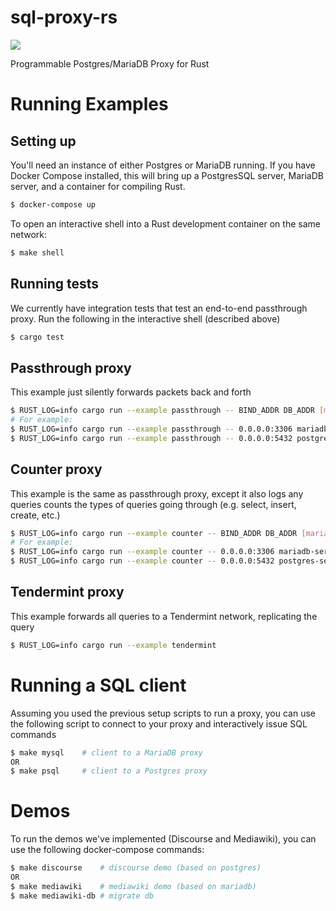 # sql-proxy-rs
![](https://github.com/ryscheng/sql-proxy-rs/workflows/CI/badge.svg)

Programmable Postgres/MariaDB Proxy for Rust

# Running Examples

## Setting up

You'll need an instance of either Postgres or MariaDB running. If you have Docker Compose installed, this will bring up a PostgresSQL server, MariaDB server, and a container for compiling Rust.

```bash
$ docker-compose up
```

To open an interactive shell into a Rust development container on the same network:

``` bash
$ make shell
```

## Running tests

We currently have integration tests that test an end-to-end passthrough proxy.
Run the following in the interactive shell (described above)

```bash
$ cargo test
```

## Passthrough proxy

This example just silently forwards packets back and forth

```bash
$ RUST_LOG=info cargo run --example passthrough -- BIND_ADDR DB_ADDR [mariadb/postgres]
# For example:
$ RUST_LOG=info cargo run --example passthrough -- 0.0.0.0:3306 mariadb-server:3306 mariadb
$ RUST_LOG=info cargo run --example passthrough -- 0.0.0.0:5432 postgres-server:5432 postgres
```

## Counter proxy

This example is the same as passthrough proxy, except it also logs any queries counts the types of queries going through (e.g. select, insert, create, etc.)

```bash
$ RUST_LOG=info cargo run --example counter -- BIND_ADDR DB_ADDR [mariadb/postgres]
# For example:
$ RUST_LOG=info cargo run --example counter -- 0.0.0.0:3306 mariadb-server:3306 mariadb
$ RUST_LOG=info cargo run --example counter -- 0.0.0.0:5432 postgres-server:5432 postgres
```

## Tendermint proxy

This example forwards all queries to a Tendermint network, replicating the query

```bash
$ RUST_LOG=info cargo run --example tendermint
```

# Running a SQL client
Assuming you used the previous setup scripts to run a proxy,
you can use the following script to connect to your proxy and interactively issue SQL commands

```bash
$ make mysql    # client to a MariaDB proxy
OR 
$ make psql     # client to a Postgres proxy
```

# Demos

To run the demos we've implemented (Discourse and Mediawiki),
you can use the following docker-compose commands:

```bash
$ make discourse    # discourse demo (based on postgres)
OR
$ make mediawiki    # mediawiki demo (based on mariadb)
$ make mediawiki-db # migrate db
```